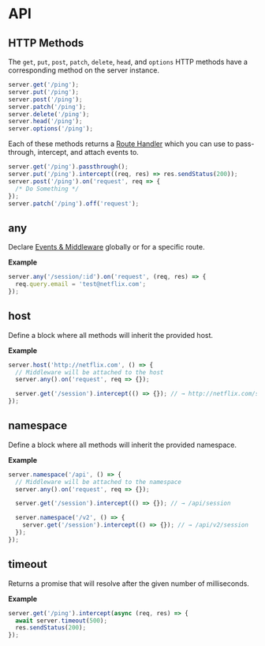 # API

## HTTP Methods

The `get`, `put`, `post`, `patch`, `delete`, `head`, and `options` HTTP methods
have a corresponding method on the server instance.

```js
server.get('/ping');
server.put('/ping');
server.post('/ping');
server.patch('/ping');
server.delete('/ping');
server.head('/ping');
server.options('/ping');
```

Each of these methods returns a [Route Handler](server/route-handler.md) which
you can use to pass-through, intercept, and attach events to.

```js
server.get('/ping').passthrough();
server.put('/ping').intercept((req, res) => res.sendStatus(200));
server.post('/ping').on('request', req => {
  /* Do Something */
});
server.patch('/ping').off('request');
```

## any

Declare [Events & Middleware](server/events-and-middleware#middleware) globally
or for a specific route.

**Example**

```js
server.any('/session/:id').on('request', (req, res) => {
  req.query.email = 'test@netflix.com';
});
```

## host

Define a block where all methods will inherit the provided host.

**Example**

```js
server.host('http://netflix.com', () => {
  // Middleware will be attached to the host
  server.any().on('request', req => {});

  server.get('/session').intercept(() => {}); // → http://netflix.com/session
});
```

## namespace

Define a block where all methods will inherit the provided namespace.

**Example**

```js
server.namespace('/api', () => {
  // Middleware will be attached to the namespace
  server.any().on('request', req => {});

  server.get('/session').intercept(() => {}); // → /api/session

  server.namespace('/v2', () => {
    server.get('/session').intercept(() => {}); // → /api/v2/session
  });
});
```

## timeout

Returns a promise that will resolve after the given number of milliseconds.

**Example**

```js
server.get('/ping').intercept(async (req, res) => {
  await server.timeout(500);
  res.sendStatus(200);
});
```
